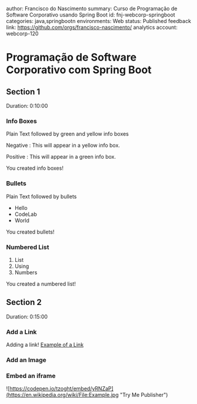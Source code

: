 author: Francisco do Nascimento
summary: Curso de Programação de Software Corporativo usando Spring Boot
id: fnj-webcorp-springboot
categories: java,springbootn
environments: Web
status: Published
feedback link: https://github.com/orgs/francisco-nascimento/
analytics account: webcorp-120

# Programação de Software Corporativo com Spring Boot

## Section 1
Duration: 0:10:00

### Info Boxes
Plain Text followed by green and yellow info boxes 

Negative
: This will appear in a yellow info box.

Positive
: This will appear in a green info box.

You created info boxes!

### Bullets
Plain Text followed by bullets
* Hello
* CodeLab
* World

You created bullets!

### Numbered List
1. List
1. Using
1. Numbers

You created a numbered list!

## Section 2
Duration: 0:15:00

### Add a Link
Adding a link!
[Example of a Link](https://www.google.com)

### Add an Image

### Embed an iframe
![https://codepen.io/tzoght/embed/yRNZaP](https://en.wikipedia.org/wiki/File:Example.jpg "Try Me Publisher")
